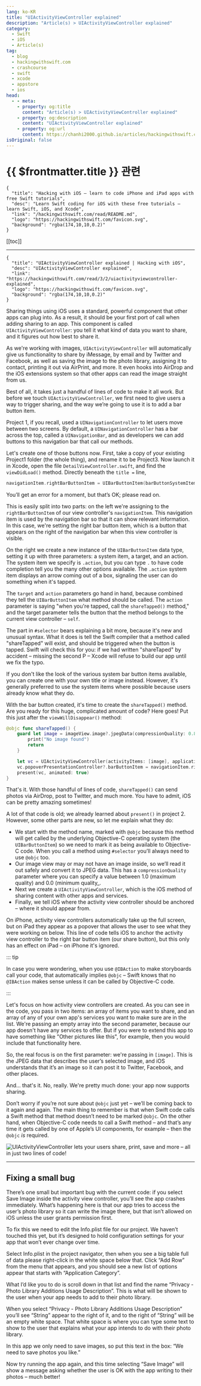 ```yaml
---
lang: ko-KR
title: "UIActivityViewController explained"
description: "Article(s) > UIActivityViewController explained"
category:
  - Swift
  - iOS
  - Article(s)
tag: 
  - blog
  - hackingwithswift.com
  - crashcourse
  - swift
  - xcode
  - appstore
  - ios  
head:
  - - meta:
    - property: og:title
      content: "Article(s) > UIActivityViewController explained"
    - property: og:description
      content: "UIActivityViewController explained"
    - property: og:url
      content: https://chanhi2000.github.io/articles/hackingwithswift.com/read/03/02-uiactivityviewcontroller-explained.html
isOriginal: false
---
```


# {{ $frontmatter.title }} 관련

```component VPCard
{
  "title": "Hacking with iOS – learn to code iPhone and iPad apps with free Swift tutorials",
  "desc": "Learn Swift coding for iOS with these free tutorials – learn Swift, iOS, and Xcode",
  "link": "/hackingwithswift.com/read/README.md",
  "logo": "https://hackingwithswift.com/favicon.svg",
  "background": "rgba(174,10,10,0.2)"
}
```

[[toc]]

---

```component VPCard
{
  "title": "UIActivityViewController explained | Hacking with iOS",
  "desc": "UIActivityViewController explained",
  "link": "https://hackingwithswift.com/read/3/2/uiactivityviewcontroller-explained",
  "logo": "https://hackingwithswift.com/favicon.svg",
  "background": "rgba(174,10,10,0.2)"
}
```

<VidStack src="youtube/_bjMK-c1EV8" />

Sharing things using iOS uses a standard, powerful component that other apps can plug into. As a result, it should be your first port of call when adding sharing to an app. This component is called `UIActivityViewController`: you tell it what kind of data you want to share, and it figures out how best to share it.

As we're working with images, `UIActivityViewController` will automatically give us functionality to share by iMessage, by email and by Twitter and Facebook, as well as saving the image to the photo library, assigning it to contact, printing it out via AirPrint, and more. It even hooks into AirDrop and the iOS extensions system so that other apps can read the image straight from us.

Best of all, it takes just a handful of lines of code to make it all work. But before we touch `UIActivityViewController`, we first need to give users a way to trigger sharing, and the way we’re going to use it is to add a bar button item.

Project 1, if you recall, used a `UINavigationController` to let users move between two screens. By default, a `UINavigationController` has a bar across the top, called a `UINavigationBar`, and as developers we can add buttons to this navigation bar that call our methods.

Let's create one of those buttons now. First, take a copy of your existing Project1 folder (the whole thing), and rename it to be Project3. Now launch it in Xcode, open the file <FontIcon icon="fa-brands fa-swift"/>`DetailViewController.swift`, and find the `viewDidLoad()` method. Directly beneath the `title =` line,

```swift
navigationItem.rightBarButtonItem = UIBarButtonItem(barButtonSystemItem: .action, target: self, action: #selector(shareTapped)) 
```

You’ll get an error for a moment, but that’s OK; please read on.

This is easily split into two parts: on the left we're assigning to the `rightBarButtonItem` of our view controller's `navigationItem`. This navigation item is used by the navigation bar so that it can show relevant information. In this case, we're setting the right bar button item, which is a button that appears on the right of the navigation bar when this view controller is visible.

On the right we create a new instance of the `UIBarButtonItem` data type, setting it up with three parameters: a system item, a target, and an action. The system item we specify is `.action`, but you can type `.` to have code completion tell you the many other options available. The `.action` system item displays an arrow coming out of a box, signaling the user can do something when it's tapped.

The `target` and `action` parameters go hand in hand, because combined they tell the `UIBarButtonItem` what method should be called. The `action` parameter is saying "when you're tapped, call the `shareTapped()` method," and the target parameter tells the button that the method belongs to the current view controller – `self`.

The part in `#selector` bears explaining a bit more, because it's new and unusual syntax. What it does is tell the Swift compiler that a method called "shareTapped" will exist, and should be triggered when the button is tapped. Swift will check this for you: if we had written "shareTaped" by accident – missing the second P – Xcode will refuse to build our app until we fix the typo.

If you don't like the look of the various system bar button items available, you can create one with your own title or image instead. However, it's generally preferred to use the system items where possible because users already know what they do.

With the bar button created, it's time to create the `shareTapped()` method. Are you ready for this huge, complicated amount of code? Here goes! Put this just after the `viewWillDisappear()` method:

```swift
@objc func shareTapped() { 
    guard let image = imageView.image?.jpegData(compressionQuality: 0.8) else { 
        print("No image found") 
        return 
    }

    let vc = UIActivityViewController(activityItems: [image], applicationActivities: [])
    vc.popoverPresentationController?.barButtonItem = navigationItem.rightBarButtonItem
    present(vc, animated: true) 
} 
```

That's it. With those handful of lines of code, `shareTapped()` can send photos via AirDrop, post to Twitter, and much more. You have to admit, iOS can be pretty amazing sometimes!

A lot of that code is old; we already learned about `present()` in project 2. However, some other parts are new, so let me explain what they do: 

- We start with the method name, marked with `@objc` because this method will get called by the underlying Objective-C operating system (the `UIBarButtonItem`) so we need to mark it as being available to Objective-C code. When you call a method using `#selector` you’ll always need to use `@objc` too.
- Our image view may or may not have an image inside, so we’ll read it out safely and convert it to JPEG data. This has a `compressionQuality` parameter where you can specify a value between 1.0 (maximum quality) and 0.0 (minimum quality_.
- Next we create a `UIActivityViewController`, which is the iOS method of sharing content with other apps and services.
- Finally, we tell iOS where the activity view controller should be anchored – where it should appear from.

On iPhone, activity view controllers automatically take up the full screen, but on iPad they appear as a popover that allows the user to see what they were working on below. This line of code tells iOS to anchor the activity view controller to the right bar button item (our share button), but this only has an effect on iPad – on iPhone it's ignored.

::: tip

In case you were wondering, when you use `@IBAction` to make storyboards call your code, that automatically implies `@objc` – Swift knows that no `@IBAction` makes sense unless it can be called by Objective-C code.

:::

Let's focus on how activity view controllers are created. As you can see in the code, you pass in two items: an array of items you want to share, and an array of any of your own app's services you want to make sure are in the list. We're passing an empty array into the second parameter, because our app doesn't have any services to offer. But if you were to extend this app to have something like "Other pictures like this", for example, then you would include that functionality here.

So, the real focus is on the first parameter: we're passing in `[image]`. This is the JPEG data that describes the user’s selected image, and iOS understands that it’s an image so it can post it to Twitter, Facebook, and other places.

And… that's it. No, really. We're pretty much done: your app now supports sharing.

Don’t worry if you’re not sure about `@objc` just yet – we’ll be coming back to it again and again. The main thing to remember is that when Swift code calls a Swift method that method doesn’t need to be marked `@objc`. On the other hand, when Objective-C code needs to call a Swift method – and that’s any time it gets called by one of Apple’s UI components, for example – then the `@objc` *is* required.

![`UIActivityViewController` lets your users share, print, save and more – all in just two lines of code!](https://hackingwithswift.com/img/books/hws/3-1@2x.png)

---

## Fixing a small bug

There’s one small but important bug with the current code: if you select Save Image inside the activity view controller, you’ll see the app crashes immediately. What’s happening here is that our app tries to access the user’s photo library so it can write the image there, but that isn’t allowed on iOS unless the user grants permission first.

To fix this we need to edit the Info.plist file for our project. We haven’t touched this yet, but it’s designed to hold configuration settings for your app that won’t ever change over time.

Select Info.plist in the project navigator, then when you see a big table full of data please right-click in the white space below that. Click “Add Row” from the menu that appears, and you should see a new list of options appear that starts with “Application Category”.

What I’d like you to do is scroll down in that list and find the name “Privacy - Photo Library Additions Usage Description”. This is what will be shown to the user when your app needs to add to their photo library.

When you select “Privacy - Photo Library Additions Usage Description” you’ll see “String” appear to the right of it, and to the right of “String” will be an empty white space. That white space is where you can type some text to show to the user that explains what your app intends to do with their photo library.

In this app we only need to save images, so put this text in the box: “We need to save photos you like.”

Now try running the app again, and this time selecting “Save Image” will show a message asking whether the user is OK with the app writing to their photos – much better!

